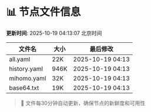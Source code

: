 # 📊 节点文件信息

**更新时间**: 2025-10-19 04:13:07 北京时间

| 文件名 | 大小 | 最后修改 |
|--------|------|----------|
| all.yaml | 22K | 2025-10-19 04:13 |
| history.yaml | 946K | 2025-10-19 04:13 |
| mihomo.yaml | 32K | 2025-10-19 04:13 |
| base64.txt | 19K | 2025-10-19 04:13 |

> 🔄 文件每30分钟自动更新，确保节点的新鲜度和可用性

